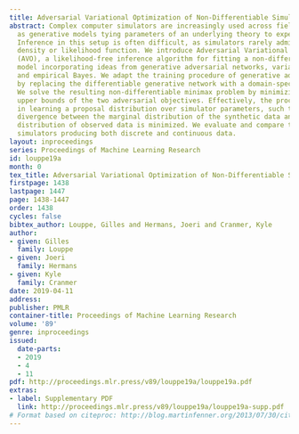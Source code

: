 ```yaml
---
title: Adversarial Variational Optimization of Non-Differentiable Simulators
abstract: Complex computer simulators are increasingly used across fields of science
  as generative models tying parameters of an underlying theory to experimental observations.
  Inference in this setup is often difficult, as simulators rarely admit a tractable
  density or likelihood function. We introduce Adversarial Variational Optimization
  (AVO), a likelihood-free inference algorithm for fitting a non-differentiable generative
  model incorporating ideas from generative adversarial networks, variational optimization
  and empirical Bayes. We adapt the training procedure of generative adversarial networks
  by replacing the differentiable generative network with a domain-specific simulator.
  We solve the resulting non-differentiable minimax problem by minimizing variational
  upper bounds of the two adversarial objectives. Effectively, the procedure results
  in learning a proposal distribution over simulator parameters, such that the JS
  divergence between the marginal distribution of the synthetic data and the empirical
  distribution of observed data is minimized. We evaluate and compare the method with
  simulators producing both discrete and continuous data.
layout: inproceedings
series: Proceedings of Machine Learning Research
id: louppe19a
month: 0
tex_title: Adversarial Variational Optimization of Non-Differentiable Simulators
firstpage: 1438
lastpage: 1447
page: 1438-1447
order: 1438
cycles: false
bibtex_author: Louppe, Gilles and Hermans, Joeri and Cranmer, Kyle
author:
- given: Gilles
  family: Louppe
- given: Joeri
  family: Hermans
- given: Kyle
  family: Cranmer
date: 2019-04-11
address: 
publisher: PMLR
container-title: Proceedings of Machine Learning Research
volume: '89'
genre: inproceedings
issued:
  date-parts:
  - 2019
  - 4
  - 11
pdf: http://proceedings.mlr.press/v89/louppe19a/louppe19a.pdf
extras:
- label: Supplementary PDF
  link: http://proceedings.mlr.press/v89/louppe19a/louppe19a-supp.pdf
# Format based on citeproc: http://blog.martinfenner.org/2013/07/30/citeproc-yaml-for-bibliographies/
---
```

